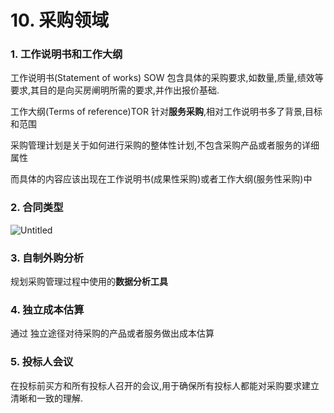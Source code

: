 # 10. 采购领域

### 1. 工作说明书和工作大纲

工作说明书(Statement of works) SOW  包含具体的采购要求,如数量,质量,绩效等要求,其目的是向买房阐明所需的要求,并作出报价基础.

工作大纲(Terms of reference)TOR 针对**服务采购**,相对工作说明书多了背景,目标和范围

采购管理计划是关于如何进行采购的整体性计划,不包含采购产品或者服务的详细属性

而具体的内容应该出现在工作说明书(成果性采购)或者工作大纲(服务性采购)中

### 2. 合同类型

![Untitled](notes/PMP/PMP%E8%80%83%E8%AF%95%E8%BD%BB%E6%9D%BE%E9%80%9A%E5%85%B32%20%E7%B2%BE%E5%8D%8E%E6%A6%82%E5%BF%B5%E5%92%8C%E6%A8%A1%E6%8B%9F%E9%A2%98/10%20%E9%87%87%E8%B4%AD%E9%A2%86%E5%9F%9F/Untitled.png)

### 3. 自制外购分析

规划采购管理过程中使用的**数据分析工具**

### 4. 独立成本估算

通过 独立途径对待采购的产品或者服务做出成本估算

### 5. 投标人会议

在投标前买方和所有投标人召开的会议,用于确保所有投标人都能对采购要求建立清晰和一致的理解.